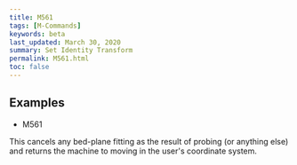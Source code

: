 ```yaml
---
title: M561
tags: [M-Commands] 
keywords: beta 
last_updated: March 30, 2020 
summary: Set Identity Transform 
permalink: M561.html
toc: false 
---
```



## Examples

* M561

This cancels any bed-plane fitting as the result of probing (or anything else) and returns the machine to moving in the user's coordinate system.


